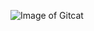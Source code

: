 ![Image of Gitcat](https://raw.githubusercontent.com/lenosr/markdown-portfolio/master/_includes/Pic.gif)
